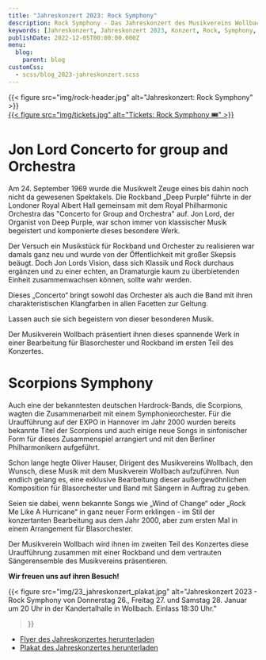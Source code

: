 ```yaml
---
title: "Jahreskonzert 2023: Rock Symphony"
description: Rock Symphony - Das Jahreskonzert des Musikvereins Wollbach im Jahr 2023.
keywords: [Jahreskonzert, Jahreskonzert 2023, Konzert, Rock, Symphony, Deep Purple, Scorpions]
publishDate: 2022-12-05T00:00:00.000Z
menu:
  blog:
    parent: blog
customCss:
  - scss/blog_2023-jahreskonzert.scss
---
```


<div class="header">
    <div class="header-logo">
        {{< figure
              src="img/rock-header.jpg"
              alt="Jahreskonzert: Rock Symphony"
        >}}
    </div>
    <div class="header-ticketshop">
        <a href="https://tickets.mv-wollbach.de" target="_blank" class="unstyled">
            {{< figure
                  src="img/tickets.jpg"
                  alt="Tickets: Rock Symphony 🎟️"
            >}}
        </a>
    </div>
</div>

# Jon Lord Concerto for group and Orchestra
Am 24. September 1969 wurde die Musikwelt Zeuge eines bis dahin noch
nicht da gewesenen Spektakels. Die Rockband „Deep Purple“ führte in der
Londoner Royal Albert Hall gemeinsam mit dem Royal Philharmonic
Orchestra das "Concerto for Group and Orchestra" auf. Jon Lord, der
Organist von Deep Purple, war schon immer von klassischer Musik
begeistert und komponierte dieses besondere Werk.

Der Versuch ein Musikstück für
Rockband und Orchester zu
realisieren war damals ganz
neu und wurde von der Öffentlichkeit mit großer Skepsis
beäugt. Doch Jon Lords Vision,
dass sich Klassik und Rock
durchaus ergänzen und zu
einer echten, an Dramaturgie
kaum zu überbietenden
Einheit zusammenwachsen
können, sollte wahr werden.

Dieses „Concerto“ bringt sowohl das Orchester als
auch die Band mit ihren charakteristischen
Klangfarben in allen Facetten zur Geltung.

Lassen auch sie sich begeistern von dieser
besonderen Musik.

Der Musikverein Wollbach präsentiert ihnen
dieses spannende Werk in einer Bearbeitung für
Blasorchester und Rockband im ersten Teil des
Konzertes.

# Scorpions Symphony
Auch eine der bekanntesten deutschen Hardrock-Bands, die Scorpions,
wagten die Zusammenarbeit mit einem Symphonieorchester. Für die
Uraufführung auf der EXPO in Hannover im Jahr 2000 wurden bereits
bekannte Titel der Scorpions und auch einige neue Songs in sinfonischer Form
für dieses Zusammenspiel arrangiert und mit den Berliner Philharmonikern
aufgeführt.

Schon lange hegte Oliver Hauser, Dirigent des Musikvereins Wollbach, den
Wunsch, diese Musik mit dem Musikverein Wollbach aufzuführen. Nun
endlich gelang es, eine exklusive Bearbeitung dieser außergewöhnlichen
Komposition für Blasorchester und Band mit Sängern in Auftrag zu geben.

Seien sie dabei, wenn bekannte Songs wie „Wind of Change“ oder „Rock Me
Like A Hurricane“ in ganz neuer Form erklingen - im Stil der konzertanten
Bearbeitung aus dem Jahr 2000, aber zum ersten Mal in einem
Arrangement für Blasorchester.

Der Musikverein Wollbach wird ihnen im zweiten Teil des Konzertes diese
Uraufführung zusammen mit einer Rockband und dem vertrauten
Sängerensemble des Musikvereins präsentieren.

**Wir freuen uns auf ihren Besuch!**

{{< figure src="img/23_jahreskonzert_plakat.jpg"
           alt="Jahreskonzert 2023 - Rock Symphony von Donnerstag 26., Freitag 27. und Samstag 28. Januar um 20 Uhr in der Kandertalhalle in Wollbach. Einlass 18:30 Uhr."
>}}

- [Flyer des Jahreskonzertes herunterladen](/files/flyer/23_jahreskonzert_flyer.pdf)
- [Plakat des Jahreskonzertes herunterladen](/files/flyer/23_jahreskonzert_plakat.pdf)
